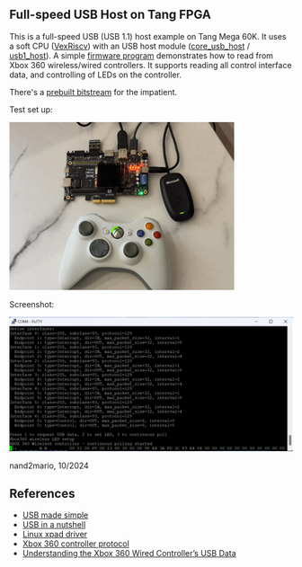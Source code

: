 
## Full-speed USB Host on Tang FPGA

This is a full-speed USB (USB 1.1) host example on Tang Mega 60K. It uses a soft CPU ([VexRiscv](https://github.com/SpinalHDL/VexRiscv)) with an USB host module ([core_usb_host](https://github.com/ultraembedded/core_usb_host) / [usb1_host](https://github.com/dineshannayya/usb1_host)). A simple [firmware program](firmware) demonstrates how to read from Xbox 360 wireless/wired controllers. It supports reading all control interface data, and controlling of LEDs on the controller.

There's a [prebuilt bitstream](https://github.com/nand2mario/usb_host_example/raw/refs/heads/master/usb_host.fs.zip) for the impatient.

Test set up:

<img src="doc/setup.jpg" width=400>

Screenshot:

<img src="doc/screenshot.png" width=600>

nand2mario, 10/2024

## References
* [USB made simple](https://www.usbmadesimple.co.uk/)
* [USB in a nutshell](https://www.beyondlogic.org/usbnutshell/)
* [Linux xpad driver](https://github.com/paroj/xpad)
* [Xbox 360 controller protocol](https://github.com/xboxdrv/xboxdrv/blob/stable/PROTOCOL)
* [Understanding the Xbox 360 Wired Controller’s USB Data](https://www.partsnotincluded.com/understanding-the-xbox-360-wired-controllers-usb-data/)
